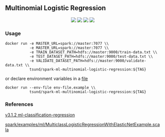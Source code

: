 ## Multinomial Logistic Regression

<p align="center">
    <img src="https://img.shields.io/docker/stars/tsund/spark-ml-multinomial-logistic-regression.svg" />
    <img src="https://img.shields.io/docker/pulls/tsund/spark-ml-multinomial-logistic-regression.svg" />
    <img src="https://img.shields.io/docker/image-size/tsund/spark-ml-multinomial-logistic-regression" />
    <img src="https://img.shields.io/docker/v/tsund/spark-ml-multinomial-logistic-regression" />
</p>

### Usage

```shell
docker run -e MASTER_URL=spark://master:7077 \\
           -e MASTER_URL=spark://master:7077 \\
           -e TRAIN_DATASET_PATH=hdfs://master:9000/train-data.txt \\
           -e TEST_DATASET_PATH=hdfs://master:9000/test-data.txt \\
           -e VALIDATE_DATASET_PATH=hdfs://master:9000/validate-data.txt \\
           tsund/spark-ml-multinomial-logistic-regression:${TAG}
```

or declare environment variables in a [file](env-file.example)

```shell
docker run --env-file env-file.example \\
           tsund/spark-ml-multinomial-logistic-regression:${TAG}
```

### References

[v3.1.2 ml-classification-regression](https://spark.apache.org/docs/3.1.2/ml-classification-regression.html#multinomial-logistic-regression)

[spark/examples/ml/MulticlassLogisticRegressionWithElasticNetExample.scala](https://github.com/apache/spark/blob/master/examples/src/main/scala/org/apache/spark/examples/ml/MulticlassLogisticRegressionWithElasticNetExample.scala)

